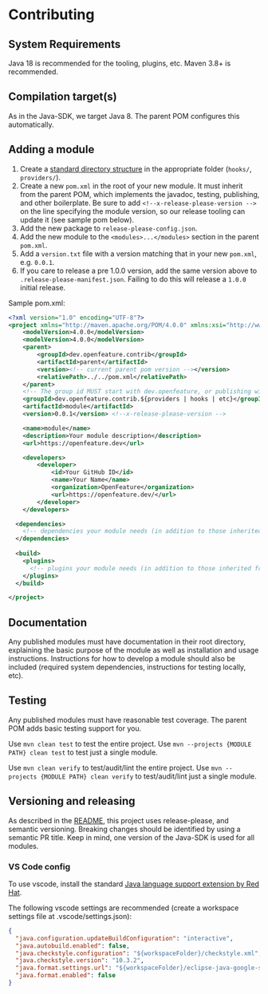 # Contributing

## System Requirements

Java 18 is recommended for the tooling, plugins, etc. Maven 3.8+ is recommended.

## Compilation target(s)

As in the Java-SDK, we target Java 8. The parent POM configures this automatically.

## Adding a module

1. Create a [standard directory structure](https://maven.apache.org/guides/introduction/introduction-to-the-standard-directory-layout.html) in the appropriate folder (`hooks/`, `providers/`).
1. Create a new `pom.xml` in the root of your new module. It must inherit from the parent POM, which implements the javadoc, testing, publishing, and other boilerplate. Be sure to add `<!--x-release-please-version -->` on the line specifying the module version, so our release tooling can update it (see sample pom below).
1. Add the new package to `release-please-config.json`.
1. Add the new module to the `<modules>...</modules>` section in the parent `pom.xml`.
1. Add a `version.txt` file with a version matching that in your new `pom.xml`, e.g. `0.0.1`.
1. If you care to release a pre 1.0.0 version, add the same version above to `.release-please-manifest.json`. Failing to do this will release a `1.0.0` initial release.

Sample pom.xml:

```xml
<?xml version="1.0" encoding="UTF-8"?>
<project xmlns="http://maven.apache.org/POM/4.0.0" xmlns:xsi="http://www.w3.org/2001/XMLSchema-instance" xsi:schemaLocation="http://maven.apache.org/POM/4.0.0 https://maven.apache.org/xsd/maven-4.0.0.xsd">
	<modelVersion>4.0.0</modelVersion>
	<modelVersion>4.0.0</modelVersion>
	<parent>
		<groupId>dev.openfeature.contrib</groupId>
		<artifactId>parent</artifactId>		
		<version><!-- current parent pom version --></version>
		<relativePath>../../pom.xml</relativePath>
	</parent>
	<!-- The group id MUST start with dev.openfeature, or publishing will fail. OpenFeature has verified ownership of this (reversed) domain. -->
	<groupId>dev.openfeature.contrib.${providers | hooks | etc}</groupId>
	<artifactId>module</artifactId>
	<version>0.0.1</version> <!--x-release-please-version -->

	<name>module</name>
	<description>Your module description</description>
	<url>https://openfeature.dev</url>

	<developers>
		<developer>
			<id>Your GitHub ID</id>
			<name>Your Name</name>
			<organization>OpenFeature</organization>
			<url>https://openfeature.dev/</url>
		</developer>
	</developers>

  <dependencies>
    <!-- dependencies your module needs (in addition to those inherited from parent) -->
  </dependencies>
	
  <build>
    <plugins>
      <!-- plugins your module needs (in addition to those inherited from parent) -->
    </plugins>
  </build>

</project>
```

## Documentation

Any published modules must have documentation in their root directory, explaining the basic purpose of the module as well as installation and usage instructions.
Instructions for how to develop a module should also be included (required system dependencies, instructions for testing locally, etc).

## Testing

Any published modules must have reasonable test coverage.
The parent POM adds basic testing support for you.

Use `mvn clean test` to test the entire project.
Use `mvn --projects {MODULE PATH} clean test` to test just a single module.

Use `mvn clean verify` to test/audit/lint the entire project.
Use `mvn --projects {MODULE PATH} clean verify` to test/audit/lint just a single module.

## Versioning and releasing

As described in the [README](./README.md), this project uses release-please, and semantic versioning.
Breaking changes should be identified by using a semantic PR title.
Keep in mind, one version of the Java-SDK is used for all modules.

### VS Code config

To use vscode, install the standard [Java language support extension by Red Hat](https://marketplace.visualstudio.com/items?itemName=redhat.java).

The following vscode settings are recommended (create a workspace settings file at .vscode/settings.json):

```json
{
  "java.configuration.updateBuildConfiguration": "interactive",
  "java.autobuild.enabled": false,
  "java.checkstyle.configuration": "${workspaceFolder}/checkstyle.xml",
  "java.checkstyle.version": "10.3.2",
  "java.format.settings.url": "${workspaceFolder}/eclipse-java-google-style.xml",
  "java.format.enabled": false
}
```